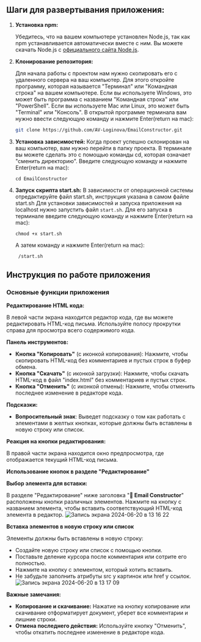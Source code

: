 ## Шаги для развертывания приложения:

1. **Установка npm:**

   Убедитесь, что на вашем компьютере установлен Node.js, так как npm устанавливается автоматически вместе с ним. Вы можете скачать Node.js с [официального сайта Node.js](https://nodejs.org/).

2. **Клонирование репозитория:**

   Для начала работы с проектом нам нужно скопировать его с удаленного сервера на ваш компьютер. Для этого откройте программу, которая называется "Терминал" или "Командная строка" на вашем компьютере. Если вы используете Windows, это может быть программа с названием "Командная строка" или "PowerShell". Если вы используете Mac или Linux, это может быть "Terminal" или "Консоль".
    В открытой программе терминала вам нужно ввести следующую команду и нажмите Enter(return на mac):
   ```bash
   git clone https://github.com/AV-Loginova/EmailConstructor.git
   ```

3. **Установка зависимостей:**
  Когда проект успешно склонирован на ваш компьютер, вам нужно перейти в папку проекта. В терминале вы можете сделать это с помощью команды cd, которая означает "сменить директорию". Введите следующую команду и нажмите Enter(return на mac):
   ```
   cd EmailConstructor
   ```
4. **Запуск скрипта start.sh:**
   В зависимости от операционной системы отредактируйте файл start.sh, инструкция указана в самом файле start.sh
   Для установки зависимостей и запуска приложения на localhost нужно запустить файл ```start.sh```. Для его запуска в терминале введите следующую команду и нажмите Enter(return на mac):
   ```
   chmod +x start.sh
   ```
   А затем команду и нажмите Enter(return на mac):
   ```
    /start.sh
   ```
## Инструкция по работе приложения


### Основные функции приложения

**Редактирование HTML кода:**

В левой части экрана находится редактор кода, где вы можете редактировать HTML-код письма. Используйте полосу прокрутки справа для просмотра всего содержимого кода.

**Панель инструментов:**

- **Кнопка "Копировать"** (с иконкой копирования): Нажмите, чтобы скопировать HTML-код без комментариев и пустых строк в буфер обмена.
- **Кнопка "Скачать"** (с иконкой загрузки): Нажмите, чтобы скачать HTML-код в файл "index.html" без комментариев и пустых строк.
- **Кнопка "Отменить"** (с иконкой отмены): Нажмите, чтобы отменить последнее изменение в редакторе кода.

**Подсказки:**

- **Вопросительный знак**: Выведет подсказку о том как работать с элементами в желтых кнопках, которые должны быть вставлены в новую строку или список.

**Реакция на кнопки редактирования:**

В правой части экрана находится окно предпросмотра, где отображается текущий HTML-код письма.

**Использование кнопок в разделе "Редактирование"**

**Выбор элемента для вставки:**

В разделе "Редактирование" ниже заголовка "**📧 Email Constructor**" расположены кнопки различных элементов. Нажмите на кнопку с названием элемента, чтобы вставить соответствующий HTML-код элемента в редактор.
![Запись экрана 2024-06-20 в 13 16 22](https://github.com/AV-Loginova/EmailConstructor/assets/129111624/0c6c57e3-22a6-4e1e-bb27-dc5d84956ab8)


**Вставка элементов в новую строку или список**

Элементы должны быть вставлены в новую строку:

- Создайте новую строку или список с помощью кнопки.
- Поставьте деление курсора после комментария <!-- Ссылки и картинки вставлять сюда --> или сотрите его полностью.
- Нажмите на кнопку с элементом, который хотить вставить.
- Не забудьте заполнить атрибуты src у картинок или href у ссылок.
![Запись экрана 2024-06-20 в 13 17 09](https://github.com/AV-Loginova/EmailConstructor/assets/129111624/98b66e04-b6f8-451b-a305-488e0f280758)

**Важные замечания:**

- **Копирование и скачивание:** Нажатие на кнопку копирование или скачивание отформатирует документ, уберет все комментарии и лишние строки.
- **Отмена последнего действия:** Используйте кнопку "Отменить", чтобы откатить последнее изменение в редакторе кода.

